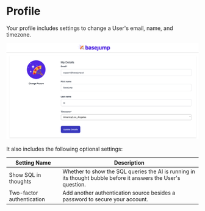 # Profile

Your profile includes settings to change a User's email, name, and timezone.

![An example of a User profile](/images/account/profile.png)

It also includes the following optional settings:

Setting Name   | Description
---    | ---
Show SQL in thoughts | Whether to show the SQL queries the AI is running in its thought bubble before it answers the User's question.
Two-factor authentication | Add another authentication source besides a password to secure your account.